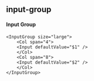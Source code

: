 ## input-group
#### Input Group

```
<InputGroup size="large">
    <Col span="4">
    <Input defaultValue="$1" />
    </Col>
    <Col span="8">
    <Input defaultValue="$2" />
    </Col>
</InputGroup>

```